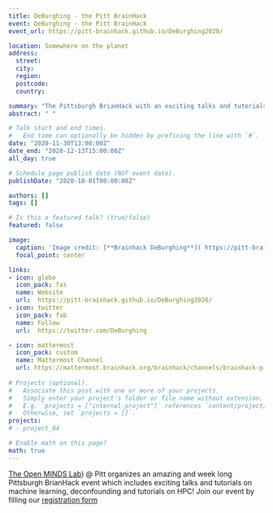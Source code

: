 ```yaml
---
title: DeBurghing - the Pitt BrainHack 
event: DeBurghing - the Pitt BrainHack
event_url: https://pitt-brainhack.github.io/DeBurghing2020/

location: Somewhere on the planet
address:
  street:
  city:
  region:
  postcode:
  country:

summary: "The Pittsburgh BrianHack with an exciting talks and tutorials on machine learning, deconfounding and tutorials on HPC!"
abstract: " "

# Talk start and end times.
#   End time can optionally be hidden by prefixing the line with `#`.
date: "2020-11-30T13:00:00Z"
date_end: "2020-12-13T15:00:00Z"
all_day: true

# Schedule page publish date (NOT event date).
publishDate: "2020-10-01T00:00:00Z"

authors: []
tags: []

# Is this a featured talk? (true/false)
featured: false

image:
  caption: 'Image credit: [**Brainhack DeBurghing**]( https://pitt-brainhack.github.io/DeBurghing2020/)'
  focal_point: center

links:
- icon: globe
  icon_pack: fas
  name: Website
  url:  https://pitt-brainhack.github.io/DeBurghing2020/
- icon: twitter
  icon_pack: fab
  name: Follow
  url:  https://twitter.com/DeBurghing

- icon: mattermost
  icon_pack: custom
  name: Mattermost Channel
  url: https://mattermost.brainhack.org/brainhack/channels/brainhack-pitt
  
# Projects (optional).
#   Associate this post with one or more of your projects.
#   Simply enter your project's folder or file name without extension.
#   E.g. `projects = ["internal-project"]` references `content/project/deep-learning/index.md`.
#   Otherwise, set `projects = []`.
projects:
# - project_84

# Enable math on this page?
math: true
---
```

[The Open MINDS Lab](openmindslab.com)) @ Pitt organizes an amazing and week long Pittsburgh BrianHack event which includes
exciting talks and tutorials on machine learning, deconfounding and tutorials on HPC! 
Join our event by filling our
[registration form](https://docs.google.com/forms/d/e/1FAIpQLSeA0jMyn3OU_x_ezRR7-eaoxV6YvehpbEAD3V5PZoeWD7zlsw/viewform?usp=send_form)

